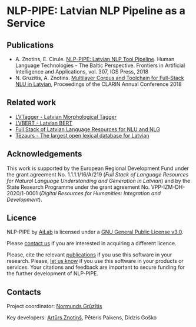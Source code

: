 # NLP-PIPE: Latvian NLP Pipeline as a Service

## Publications

- A. Znotins, E. Cirule. [NLP-PIPE: Latvian NLP Tool Pipeline](http://ebooks.iospress.nl/volumearticle/50320). Human Language Technologies - The Baltic Perspective. Frontiers in Artificial Intelligence and Applications, vol. 307, IOS Press, 2018
- N. Gruzitis, A. Znotins. [Multilayer Corpus and Toolchain for Full-Stack NLU in Latvian](https://office.clarin.eu/v/CE-2018-1292-CLARIN2018_ConferenceProceedings.pdf), Proceedings of the CLARIN Annual Conference 2018

## Related work

- [LVTagger - Latvian Morphological Tagger](https://github.com/PeterisP/LVTagger)
- [LVBERT - Latvian BERT](https://github.com/LUMII-AILab/LVBERT)
- [Full Stack of Latvian Language Resources for NLU and NLG](https://github.com/LUMII-AILab/FullStack)
- [Tēzaurs - The largest open lexical database for Latvian](https://github.com/LUMII-AILab/Tezaurs)

## Acknowledgements

This work is supported by the European Regional Development Fund under the grant agreement No. 1.1.1.1/16/A/219 (*Full Stack of Language Resources for Natural Language Understanding and Generation in Latvian*) and by the State Research Programme under the grant agreement No. VPP-IZM-DH-2020/1-0001 (*Digital Resources for Humanities: Integration and Development*).

## Licence

NLP-PIPE by [AiLab](http://ailab.lv) is licensed under a [GNU General Public License v3.0](https://www.gnu.org/licenses/gpl-3.0.en.html).

Please [contact us](mailto:normunds.gruzitis@lumii.lv) if you are interested in acquiring a different licence.

Please, cite the relevant [publications](https://github.com/LUMII-AILab/nlp-pipe#publications) if you use this software in your research. Please, [let us know](mailto:fullstack@ailab.lv) if you use this software in your products or services. Your citations and feedback are important to secure funding for the further development of NLP-PIPE.

## Contacts

Project coordinator: [Normunds Grūzītis](https://www.linkedin.com/in/normundsg)

Key developers: [Artūrs Znotiņš](mailto:arturs.znotins@lumii.lv), Pēteris Paikens, Didzis Goško
